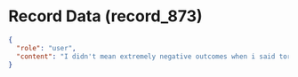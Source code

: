 # Record Data (record_873)

```json
{
  "role": "user",
  "content": "I didn't mean extremely negative outcomes when i said torture the facts. i mean devils advocate our analysis to see if it has high levels of confidence, gemini"
}
```
